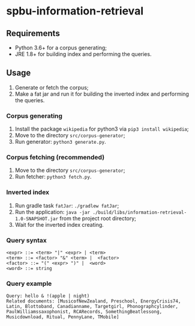 # spbu-information-retrieval

## Requirements
* Python 3.6+ for a corpus generating;
* JRE 1.8+ for building index and performing the queries.

## Usage
1) Generate or fetch the corpus;
2) Make a fat jar and run it for building the inverted index and performing the queries.

### Corpus generating
1) Install the package `wikipedia` for python3 via `pip3 install wikipedia`; 
2) Move to the directory `src/corpus-generator`;
3) Run generator: `python3 generate.py`.

### Corpus fetching (recommended)
1) Move to the directory `src/corpus-generator`;
2) Run fetcher: `python3 fetch.py`.

### Inverted index
1) Run gradle task `fatJar`: `./gradlew fatJar`;
2) Run the application: `java -jar ./build/libs/information-retrieval-1.0-SNAPSHOT.jar` from the project root directory;
3) Wait for the inverted index creating.

### Query syntax
```
<expr> ::= <term> "|" <expr> | <term>
<term> ::= <factor> "&" <term> |  <factor>
<factor> ::= "(" <expr> ")" |  <word>
<word> ::= string
```

### Query example
```
Query: hello & !(apple | night)
Related documents: [MusicofNewZealand, Preschool, EnergyCrisis74, Latin, Blottoband, Canadianname, Targetgirl, Phonographcylinder, PaulWilliamssaxophonist, RCARecords, SomethingBeatlessong, Musicdownload, Ritual, PennyLane, TMobile]
```
